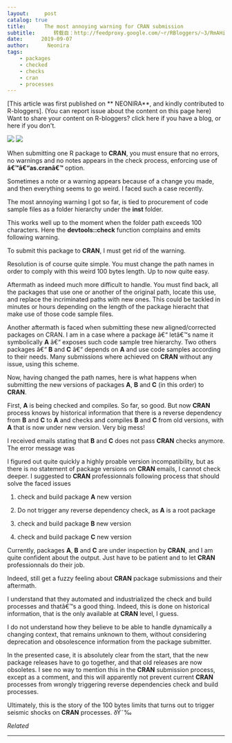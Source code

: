```yaml
---
layout:     post
catalog: true
title:      The most annoying warning for CRAN submission
subtitle:      转载自：http://feedproxy.google.com/~r/RBloggers/~3/RmAHiZfJkko/
date:      2019-09-07
author:      Neonira
tags:
    - packages
    - checked
    - checks
    - cran
    - processes
---
```




[This article was first published on ** NEONIRA**, and kindly contributed to R-bloggers]. (You can report issue about the content on this page here)
Want to share your content on R-bloggers? click here if you have a blog, or here if you don't.



![](https://i2.wp.com/neonira.github.io/images/cran/rlogo.png?w=200&is-pending-load=1#038;ssl=1)
![](https://i2.wp.com/neonira.github.io/images/cran/rlogo.png?w=200&ssl=1)


When submitting one R package to **CRAN**, you must ensure that no errors, no warnings and no notes appears in the check process, enforcing use of **â€™â€“as.cranâ€™** option.

Sometimes a note or a warning appears because of a change you made, and then everything seems to go weird. I faced such a case recently.

The most annoying warning I got so far, is tied to procurement of code sample files as a folder hierarchy under the **inst** folder.

This works well up to the moment when the folder path exceeds 100 characters. Here the **devtools::check** function complains and emits following warning.

To submit this package to **CRAN**, I must get rid of the warning.

Resolution is of course quite simple. You must change the path names in order to comply with this weird 100 bytes length. Up to now quite easy.

Aftermath as indeed much more difficult to handle. You must find back, all the packages that use one or another of the original path, locate this use, and replace the incriminated paths with new ones. This could be tackled in minutes or hours depending on the length of the package hieracht that make use of those code sample files.

Another aftermath is faced when submitting these new aligned/corrected packages on CRAN. I am in a case where a package â€“ letâ€™s name it symbolically **A** â€“ exposes such code sample tree hierarchy. Two others packages â€“ **B** and **C** â€“ depends on **A** and use code samples according to their needs. Many submissions where achieved on **CRAN** without any issue, using this scheme.

Now, having changed the path names, here is what happens when submitting the new versions of packages **A**, **B** and **C** (in this order) to **CRAN**.

First, **A** is being checked and compiles. So far, so good. But now **CRAN** process knows by historical information that there is a reverse dependency from **B** and **C** to **A** and checks and compiles **B** and **C** from old versions, with **A** that is now under new version. Very big mess!

I received emails stating that **B** and **C** does not pass **CRAN** checks anymore. The error message was

I figured out quite quickly a highly proable version incompatibility, but as there is no statement of package versions on **CRAN** emails, I cannot check deeper. I suggested to **CRAN** professionnals following process that should solve the faced issues

1. check and build package **A** new version

1. Do not trigger any reverse dependency check, as **A** is a root package

1. check and build package **B** new version

1. check and build package **C** new version


Currently, packages **A**, **B** and **C** are under inspection by **CRAN**, and I am quite confident about the output. Just have to be patient and to let **CRAN** professionnals do their job.

Indeed, still get a fuzzy feeling about **CRAN** package submissions and their aftermath.

I understand that they automated and industrialized the check and build processes and thatâ€™s a good thing. Indeed, this is done on historical information, that is the only available at **CRAN** level, I guess.

I do not understand how they believe to be able to handle dynamically a changing context, that remains unknown to them, without considering deprecation and obsolescence information from the package submitter.

In the presented case, it is absolutely clear from the start, that the new package releases have to go together, and that old releases are now obsoletes. I see no way to mention this in the **CRAN** submission process, except as a comment, and this will apparently not prevent current **CRAN** processes from wrongly triggering reverse dependencies check and build processes.

Ultimately, this is the story of the 100 bytes limits that turns out to trigger seismic shocks on **CRAN** processes. ðŸ˜‰


*Related*






---
